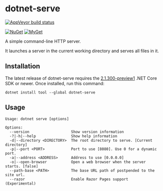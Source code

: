 dotnet-serve
============

[![AppVeyor build status][appveyor-badge]](https://ci.appveyor.com/project/natemcmaster/dotnet-serve/branch/master)

[appveyor-badge]: https://img.shields.io/appveyor/ci/natemcmaster/dotnet-serve/master.svg?label=appveyor&style=flat-square

[![NuGet][main-nuget-badge]][main-nuget] [![MyGet][main-myget-badge]][main-myget]

[main-nuget]: https://www.nuget.org/packages/dotnet-serve/
[main-nuget-badge]: https://img.shields.io/nuget/v/dotnet-serve.svg?style=flat-square&label=nuget
[main-myget]: https://www.myget.org/feed/natemcmaster/package/nuget/dotnet-serve
[main-myget-badge]: https://img.shields.io/www.myget/natemcmaster/vpre/dotnet-serve.svg?style=flat-square&label=myget

A simple command-line HTTP server.

It launches a server in the current working directory and serves all files in it.

## Installation

The latest release of dotnet-serve requires the [2.1.300-preview1](https://www.microsoft.com/net/download/dotnet-core/sdk-2.1.300-preview1) .NET Core SDK or newer.
Once installed, run this command:

```
dotnet install tool --global dotnet-serve
```

## Usage

```
Usage: dotnet serve [options]

Options:
  --version                   Show version information
  -?|-h|--help                Show help information
  -d|--directory <DIRECTORY>  The root directory to serve. [Current directory]
  -p|--port <PORT>            Port to use [8080]. Use 0 for a dynamic port.
  -a|--address <ADDRESS>      Address to use [0.0.0.0]
  -o|--open-browser           Open a web browser when the server starts. [false]
  --path-base <PATH>          The base URL path of postpended to the site url.
  --razor                     Enable Razor Pages support (Experimental)
```
